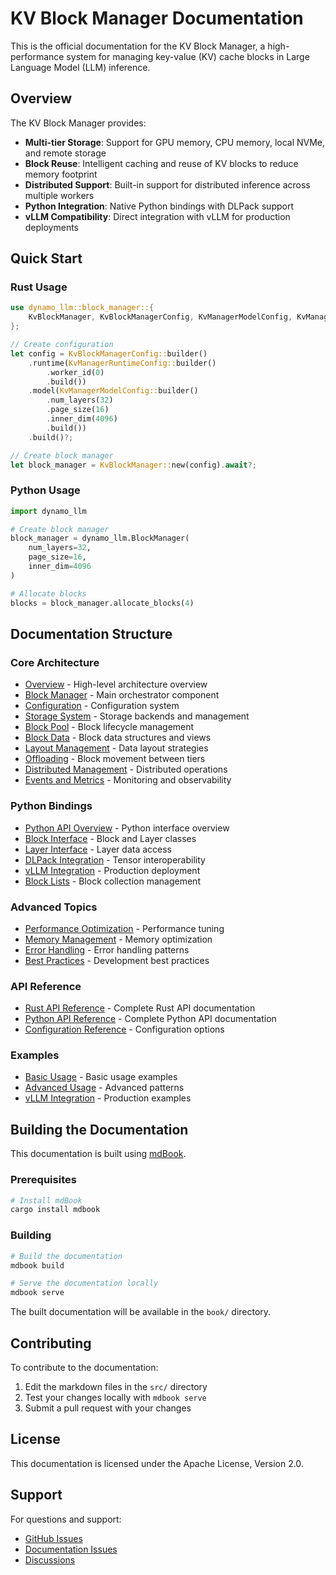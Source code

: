 # KV Block Manager Documentation

This is the official documentation for the KV Block Manager, a high-performance system for managing key-value (KV) cache blocks in Large Language Model (LLM) inference.

## Overview

The KV Block Manager provides:

- **Multi-tier Storage**: Support for GPU memory, CPU memory, local NVMe, and remote storage
- **Block Reuse**: Intelligent caching and reuse of KV blocks to reduce memory footprint
- **Distributed Support**: Built-in support for distributed inference across multiple workers
- **Python Integration**: Native Python bindings with DLPack support
- **vLLM Compatibility**: Direct integration with vLLM for production deployments

## Quick Start

### Rust Usage

```rust
use dynamo_llm::block_manager::{
    KvBlockManager, KvBlockManagerConfig, KvManagerModelConfig, KvManagerRuntimeConfig
};

// Create configuration
let config = KvBlockManagerConfig::builder()
    .runtime(KvManagerRuntimeConfig::builder()
        .worker_id(0)
        .build())
    .model(KvManagerModelConfig::builder()
        .num_layers(32)
        .page_size(16)
        .inner_dim(4096)
        .build())
    .build()?;

// Create block manager
let block_manager = KvBlockManager::new(config).await?;
```

### Python Usage

```python
import dynamo_llm

# Create block manager
block_manager = dynamo_llm.BlockManager(
    num_layers=32,
    page_size=16,
    inner_dim=4096
)

# Allocate blocks
blocks = block_manager.allocate_blocks(4)
```

## Documentation Structure

### Core Architecture
- [Overview](src/core/overview.md) - High-level architecture overview
- [Block Manager](src/core/block_manager.md) - Main orchestrator component
- [Configuration](src/core/configuration.md) - Configuration system
- [Storage System](src/core/storage.md) - Storage backends and management
- [Block Pool](src/core/block_pool.md) - Block lifecycle management
- [Block Data](src/core/block_data.md) - Block data structures and views
- [Layout Management](src/core/layout.md) - Data layout strategies
- [Offloading](src/core/offload.md) - Block movement between tiers
- [Distributed Management](src/core/distributed.md) - Distributed operations
- [Events and Metrics](src/core/events_metrics.md) - Monitoring and observability

### Python Bindings
- [Python API Overview](src/python/overview.md) - Python interface overview
- [Block Interface](src/python/block.md) - Block and Layer classes
- [Layer Interface](src/python/layer.md) - Layer data access
- [DLPack Integration](src/python/dlpack.md) - Tensor interoperability
- [vLLM Integration](src/python/vllm.md) - Production deployment
- [Block Lists](src/python/block_list.md) - Block collection management

### Advanced Topics
- [Performance Optimization](src/advanced/performance.md) - Performance tuning
- [Memory Management](src/advanced/memory.md) - Memory optimization
- [Error Handling](src/advanced/errors.md) - Error handling patterns
- [Best Practices](src/advanced/best_practices.md) - Development best practices

### API Reference
- [Rust API Reference](src/api/rust.md) - Complete Rust API documentation
- [Python API Reference](src/api/python.md) - Complete Python API documentation
- [Configuration Reference](src/api/config.md) - Configuration options

### Examples
- [Basic Usage](src/examples/basic_usage.md) - Basic usage examples
- [Advanced Usage](src/examples/advanced_usage.md) - Advanced patterns
- [vLLM Integration](src/examples/vllm_integration.md) - Production examples

## Building the Documentation

This documentation is built using [mdBook](https://rust-lang.github.io/mdBook/).

### Prerequisites

```bash
# Install mdBook
cargo install mdbook
```

### Building

```bash
# Build the documentation
mdbook build

# Serve the documentation locally
mdbook serve
```

The built documentation will be available in the `book/` directory.

## Contributing

To contribute to the documentation:

1. Edit the markdown files in the `src/` directory
2. Test your changes locally with `mdbook serve`
3. Submit a pull request with your changes

## License

This documentation is licensed under the Apache License, Version 2.0.

## Support

For questions and support:

- [GitHub Issues](https://github.com/nvidia/dynamo/issues)
- [Documentation Issues](https://github.com/nvidia/dynamo/issues?q=label%3Adocumentation)
- [Discussions](https://github.com/nvidia/dynamo/discussions) 